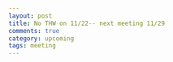 ```yaml
---
layout: post
title: No THW on 11/22-- next meeting 11/29
comments: true
category: upcoming
tags: meeting
---
```


